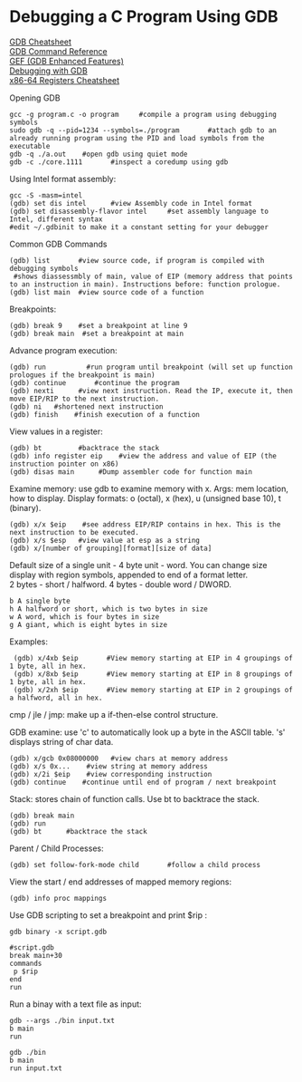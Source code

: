 # Debugging a C Program Using GDB      
[GDB Cheatsheet](https://gabriellesc.github.io/teaching/resources/GDB-cheat-sheet.pdf)        
[GDB Command Reference](https://visualgdb.com/gdbreference/commands/x)     
[GEF (GDB Enhanced Features)](https://github.com/hugsy/gef)    
[Debugging with GDB](https://azeria-labs.com/debugging-with-gdb-introduction/)     
[x86-64 Registers Cheatsheet](https://cs.brown.edu/courses/cs033/docs/guides/x64_cheatsheet.pdf)   

Opening GDB    
```
gcc -g program.c -o program     #compile a program using debugging symbols    
sudo gdb -q --pid=1234 --symbols=./program       #attach gdb to an already running program using the PID and load symbols from the executable      
gdb -q ./a.out    #open gdb using quiet mode
gdb -c ./core.1111       #inspect a coredump using gdb
```
Using Intel format assembly:     
```
gcc -S -masm=intel
(gdb) set dis intel      #view Assembly code in Intel format
(gdb) set disassembly-flavor intel     #set assembly language to Intel, different syntax 
#edit ~/.gdbinit to make it a constant setting for your debugger  
``` 
Common GDB Commands   
```
(gdb) list       #view source code, if program is compiled with debugging symbols  
 #shows diassessmbly of main, value of EIP (memory address that points to an instruction in main). Instructions before: function prologue.   
(gdb) list main  #view source code of a function
```
Breakpoints:   
```
(gdb) break 9    #set a breakpoint at line 9
(gdb) break main  #set a breakpoint at main
```
Advance program execution: 
```
(gdb) run          #run program until breakpoint (will set up function prologues if the breakpoint is main)   
(gdb) continue       #continue the program     
(gdb) nexti      #view next instruction. Read the IP, execute it, then move EIP/RIP to the next instruction.
(gdb) ni   #shortened next instruction
(gdb) finish    #finish execution of a function
```
View values in a register: 
```
(gdb) bt         #backtrace the stack
(gdb) info register eip    #view the address and value of EIP (the instruction pointer on x86)     
(gdb) disas main      #Dump assembler code for function main    
```
Examine memory: use gdb to examine memory with x. Args: mem location, how to display. Display formats: o (octal), x (hex), u (unsigned base 10), t (binary).        
```
(gdb) x/x $eip    #see address EIP/RIP contains in hex. This is the next instruction to be executed.
(gdb) x/s $esp   #view value at esp as a string  
(gdb) x/[number of grouping][format][size of data]
```
 
Default size of a single unit - 4 byte unit - word. You can change size display with region symbols, appended to end of a format letter.   
2 bytes - short / halfword. 4 bytes - double word / DWORD.       

    b A single byte
    h A halfword or short, which is two bytes in size
    w A word, which is four bytes in size
    g A giant, which is eight bytes in size 
Examples:    

     (gdb) x/4xb $eip       #View memory starting at EIP in 4 groupings of 1 byte, all in hex.            
     (gdb) x/8xb $eip       #View memory starting at EIP in 8 groupings of 1 byte, all in hex.    
     (gdb) x/2xh $eip       #View memory starting at EIP in 2 groupings of a halfword, all in hex.     
cmp / jle / jmp: make up a if-then-else control structure.    

GDB examine: use 'c' to automatically look up a byte in the ASCII table. 's' displays string of char data.   

    (gdb) x/gcb 0x08000000   #view chars at memory address    
    (gdb) x/s 0x...    #view string at memory address   
    (gdb) x/2i $eip    #view corresponding instruction    
    (gdb) continue    #continue until end of program / next breakpoint   
Stack: stores chain of function calls. Use bt to backtrace the stack.   

    (gdb) break main   
    (gdb) run  
    (gdb) bt      #backtrace the stack   
Parent / Child Processes:    

    (gdb) set follow-fork-mode child       #follow a child process    
View the start / end addresses of mapped memory regions:     

    (gdb) info proc mappings   
Use GDB scripting to set a breakpoint and print $rip :    

    gdb binary -x script.gdb   

    #script.gdb  
    break main+30 
    commands 
     p $rip  
    end 
    run    

Run a binay with a text file as input:       
```
gdb --args ./bin input.txt
b main
run

gdb ./bin
b main
run input.txt
```
